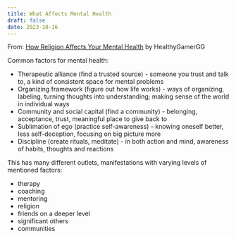 ```yaml
---
title: What Affects Mental Health
draft: false
date: 2023-10-16
---
```


From: [How Religion Affects Your Mental Health](https://www.youtube.com/watch?v=sc3ycMvyuoo) by HealthyGamerGG

Common factors for mental health:
- Therapeutic alliance (find a trusted source) - someone you trust and talk to, a kind of consistent space for mental problems
- Organizing framework (figure out how life works) - ways of organizing, labeling, turning thoughts into understanding; making sense of the world in individual ways
- Community and social capital (find a community) - belonging, acceptance, trust, meaningful place to give back to
- Sublimation of ego (practice self-awareness) - knowing oneself better, less self-deception, focusing on big picture more
- Discipline (create rituals, meditate) - in both action and mind, awareness of habits, thoughts and reactions

This has many different outlets, manifestations with varying levels of mentioned factors:
- therapy
- coaching
- mentoring
- religion
- friends on a deeper level
- significant others
- communities